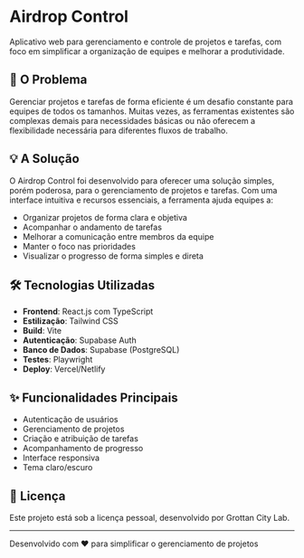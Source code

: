 # Airdrop Control

Aplicativo web para gerenciamento e controle de projetos e tarefas, com foco em simplificar a organização de equipes e melhorar a produtividade.

## 🎯 O Problema

Gerenciar projetos e tarefas de forma eficiente é um desafio constante para equipes de todos os tamanhos. Muitas vezes, as ferramentas existentes são complexas demais para necessidades básicas ou não oferecem a flexibilidade necessária para diferentes fluxos de trabalho.

## 💡 A Solução

O Airdrop Control foi desenvolvido para oferecer uma solução simples, porém poderosa, para o gerenciamento de projetos e tarefas. Com uma interface intuitiva e recursos essenciais, a ferramenta ajuda equipes a:

- Organizar projetos de forma clara e objetiva
- Acompanhar o andamento de tarefas
- Melhorar a comunicação entre membros da equipe
- Manter o foco nas prioridades
- Visualizar o progresso de forma simples e direta

## 🛠️ Tecnologias Utilizadas

- **Frontend**: React.js com TypeScript
- **Estilização**: Tailwind CSS
- **Build**: Vite
- **Autenticação**: Supabase Auth
- **Banco de Dados**: Supabase (PostgreSQL)
- **Testes**: Playwright
- **Deploy**: Vercel/Netlify

## ✨ Funcionalidades Principais

- Autenticação de usuários
- Gerenciamento de projetos
- Criação e atribuição de tarefas
- Acompanhamento de progresso
- Interface responsiva
- Tema claro/escuro


## 📄 Licença

Este projeto está sob a licença pessoal, desenvolvido por Grottan City Lab.

---

Desenvolvido com ❤️ para simplificar o gerenciamento de projetos
